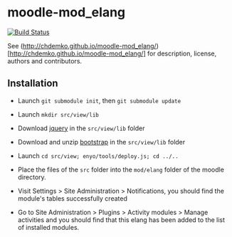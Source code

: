 moodle-mod_elang
================

[![Build Status](https://travis-ci.org/chdemko/moodle-mod_elang.png?branch=master)](https://travis-ci.org/chdemko/moodle-mod_elang)

See (http://chdemko.github.io/moodle-mod_elang/) [http://chdemko.github.io/moodle-mod_elang/] for description, license, authors and contributors.

Installation
-----------

* Launch `git submodule init`, then `git submodule update`

* Launch `mkdir src/view/lib`

* Download [jquery](http://code.jquery.com/jquery.js) in the `src/view/lib` folder

* Download and unzip [bootstrap](http://twitter.github.io/bootstrap/assets/bootstrap.zip) in the `src/view/lib` folder

* Launch `cd src/view; enyo/tools/deploy.js; cd ../..`

* Place the files of the `src` folder into the `mod/elang` folder of the moodle directory.

* Visit Settings > Site Administration > Notifications, you should find the module's tables successfully created

* Go to Site Administration > Plugins > Activity modules > Manage activities
  and you should find that this elang has been added to the list of
  installed modules.

